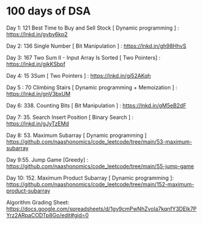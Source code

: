 # 100 days of DSA

Day 1: 121 Best Time to Buy and Sell Stock [ Dynamic programming ] : https://lnkd.in/gvbv6kp2

Day 2: 136 Single Number [ Bit Manipulation ] : https://lnkd.in/gh98HhvS

Day 3: 167 Two Sum II - Input Array Is Sorted [ Two Pointers] : https://lnkd.in/gjkKSbpf

Day 4: 15 3Sum [ Two Pointers ] : https://lnkd.in/gi52AKqh

Day 5 : 70 Climbing Stairs [ Dynamic programming + Memoization ] : https://lnkd.in/gnV3bxUM

Day 6: 338. Counting Bits [ Bit Manipulation ] : https://lnkd.in/gM5eB2dF

Day 7: 35. Search Insert Position [ Binary Search ] : https://lnkd.in/gJyTzEMd

Day 8:  53. Maximum Subarray  [ Dynamic programming ] https://github.com/naashonomics/code_leetcode/tree/main/53-maximum-subarray 

Day 9:55. Jump Game [Greedy] : https://github.com/naashonomics/code_leetcode/tree/main/55-jump-game

Day 10: 152. Maximum Product Subarray [ Dynamic programming ]: https://github.com/naashonomics/code_leetcode/tree/main/152-maximum-product-subarray 

Algorithm Grading Sheet: 
https://docs.google.com/spreadsheets/d/1gy9cmPwNhZvola7kqnfY3DElk7PYrz2ARpaCODTp8Go/edit#gid=0 
